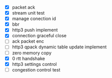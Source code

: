 - [x] packet ack
- [x] stream unit test
- [x] manage conection id
- [x] bbr
- [x] http3 push implement
- [x] connection graceful close
- [ ] ack packet enc
- [ ] http3 qpack dynamic table update implement
- [ ] zero memory copy
- [x] 0 rtt handshake
- [x] http3 settings control
- [ ] congestion control test